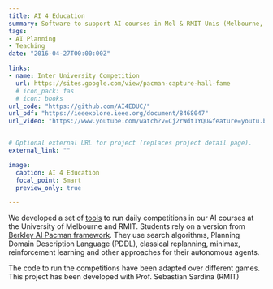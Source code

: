 ```yaml
---
title: AI 4 Education
summary: Software to support AI courses in Mel & RMIT Unis (Melbourne, AUS)
tags:
- AI Planning
- Teaching
date: "2016-04-27T00:00:00Z"

links:
- name: Inter University Competition
  url: https://sites.google.com/view/pacman-capture-hall-fame
  # icon_pack: fas
  # icon: books
url_code: "https://github.com/AI4EDUC/"
url_pdf: "https://ieeexplore.ieee.org/document/8468047"
url_video: "https://www.youtube.com/watch?v=Cj2rWdt1YQU&feature=youtu.be"


# Optional external URL for project (replaces project detail page).
external_link: ""

image:
  caption: AI 4 Education
  focal_point: Smart
  preview_only: true

---
```


We developed a set of [tools](https://github.com/AI4EDUC/) to run daily competitions in our AI courses at the University of Melbourne and RMIT. Students rely on a version from [Berkley AI Pacman framework](http://ai.berkeley.edu/project_overview.html). They use search algorithms, Planning Domain Description Language (PDDL), classical replanning, minimax, reinforcement learning and other approaches for their autonomous agents.

The code to run the competitions have been adapted over different games. This project has been developed with Prof. Sebastian Sardina (RMIT)